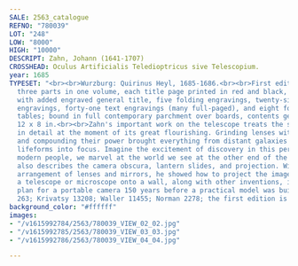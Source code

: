 ```yaml
---
SALE: 2563_catalogue
REFNO: "780039"
LOT: "248"
LOW: "8000"
HIGH: "10000"
DESCRIPT: Zahn, Johann (1641-1707)
CROSSHEAD: Oculus Artificialis Teledioptricus sive Telescopium.
year: 1685
TYPESET: "<br><br>Wurzburg: Quirinus Heyl, 1685-1686.<br><br>First edition, folio,
  three parts in one volume, each title page printed in red and black, illustrated
  with added engraved general title, five folding engravings, twenty-six full-paged
  engravings, forty-one text engravings (many full-paged), and eight folding typographical
  tables; bound in full contemporary parchment over boards, contents generally good,
  12 x 8 in.<br><br>Zahn's important work on the telescope treats the subject of optics
  in detail at the moment of its great flourishing. Grinding lenses with precision
  and compounding their power brought everything from distant galaxies to microscopic
  lifeforms into focus. Imagine the excitement of discovery in this period. Even as
  modern people, we marvel at the world we see at the other end of the lens. Zahn
  also describes the camera obscura, lantern slides, and projection. With the right
  arrangement of lenses and mirrors, he showed how to project the image seen through
  a telescope or microscope onto a wall, along with other inventions, including a
  plan for a portable camera 150 years before a practical model was built.<br><br>Garrison-Morton
  263; Krivatsy 13208; Waller 11455; Norman 2278; the first edition is rare at auction."
background_color: "#ffffff"
images:
- "/v1615992784/2563/780039_VIEW_02_02.jpg"
- "/v1615992785/2563/780039_VIEW_03_03.jpg"
- "/v1615992786/2563/780039_VIEW_04_04.jpg"

---
```

